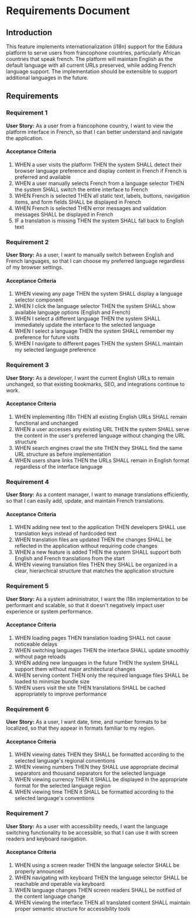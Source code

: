 # Requirements Document

## Introduction

This feature implements internationalization (i18n) support for the Eddura platform to serve users from francophone countries, particularly African countries that speak french. The platform will maintain English as the default language with all current URLs preserved, while adding French language support. The implementation should be extensible to support additional languages in the future.

## Requirements

### Requirement 1

**User Story:** As a user from a francophone country, I want to view the platform interface in French, so that I can better understand and navigate the application.

#### Acceptance Criteria

1. WHEN a user visits the platform THEN the system SHALL detect their browser language preference and display content in French if French is preferred and available
2. WHEN a user manually selects French from a language selector THEN the system SHALL switch the entire interface to French
3. WHEN French is selected THEN all static text, labels, buttons, navigation items, and form fields SHALL be displayed in French
4. WHEN French is selected THEN error messages and validation messages SHALL be displayed in French
5. IF a translation is missing THEN the system SHALL fall back to English text

### Requirement 2

**User Story:** As a user, I want to manually switch between English and French languages, so that I can choose my preferred language regardless of my browser settings.

#### Acceptance Criteria

1. WHEN viewing any page THEN the system SHALL display a language selector component
2. WHEN I click the language selector THEN the system SHALL show available language options (English and French)
3. WHEN I select a different language THEN the system SHALL immediately update the interface to the selected language
4. WHEN I select a language THEN the system SHALL remember my preference for future visits
5. WHEN I navigate to different pages THEN the system SHALL maintain my selected language preference

### Requirement 3

**User Story:** As a developer, I want the current English URLs to remain unchanged, so that existing bookmarks, SEO, and integrations continue to work.

#### Acceptance Criteria

1. WHEN implementing i18n THEN all existing English URLs SHALL remain functional and unchanged
2. WHEN a user accesses any existing URL THEN the system SHALL serve the content in the user's preferred language without changing the URL structure
3. WHEN search engines crawl the site THEN they SHALL find the same URL structure as before implementation
4. WHEN users share links THEN the URLs SHALL remain in English format regardless of the interface language

### Requirement 4

**User Story:** As a content manager, I want to manage translations efficiently, so that I can easily add, update, and maintain French translations.

#### Acceptance Criteria

1. WHEN adding new text to the application THEN developers SHALL use translation keys instead of hardcoded text
2. WHEN translation files are updated THEN the changes SHALL be reflected in the application without requiring code changes
3. WHEN a new feature is added THEN the system SHALL support both English and French translations from the start
4. WHEN viewing translation files THEN they SHALL be organized in a clear, hierarchical structure that matches the application structure

### Requirement 5

**User Story:** As a system administrator, I want the i18n implementation to be performant and scalable, so that it doesn't negatively impact user experience or system performance.

#### Acceptance Criteria

1. WHEN loading pages THEN translation loading SHALL not cause noticeable delays
2. WHEN switching languages THEN the interface SHALL update smoothly without page reloads
3. WHEN adding new languages in the future THEN the system SHALL support them without major architectural changes
4. WHEN serving content THEN only the required language files SHALL be loaded to minimize bundle size
5. WHEN users visit the site THEN translations SHALL be cached appropriately to improve performance

### Requirement 6

**User Story:** As a user, I want date, time, and number formats to be localized, so that they appear in formats familiar to my region.

#### Acceptance Criteria

1. WHEN viewing dates THEN they SHALL be formatted according to the selected language's regional conventions
2. WHEN viewing numbers THEN they SHALL use appropriate decimal separators and thousand separators for the selected language
3. WHEN viewing currency THEN it SHALL be displayed in the appropriate format for the selected language region
4. WHEN viewing time THEN it SHALL be formatted according to the selected language's conventions

### Requirement 7

**User Story:** As a user with accessibility needs, I want the language switching functionality to be accessible, so that I can use it with screen readers and keyboard navigation.

#### Acceptance Criteria

1. WHEN using a screen reader THEN the language selector SHALL be properly announced
2. WHEN navigating with keyboard THEN the language selector SHALL be reachable and operable via keyboard
3. WHEN language changes THEN screen readers SHALL be notified of the content language change
4. WHEN viewing the interface THEN all translated content SHALL maintain proper semantic structure for accessibility tools